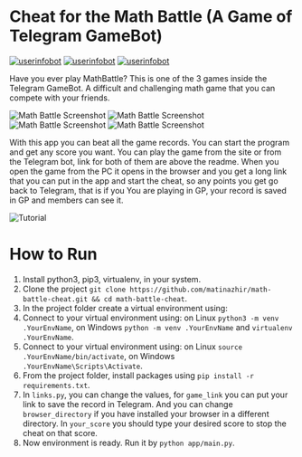 # Cheat for the Math Battle (A Game of Telegram GameBot)
[![userinfobot](https://img.shields.io/badge/Math%20Battle-Play%20Here-red)](https://tbot.xyz/math/)
[![userinfobot](https://img.shields.io/badge/Telegram%20GameBot-Play%20Here-blue)](https://t.me/gamebot)
[![userinfobot](https://img.shields.io/badge/Requirements-See%20Here-green)](https://github.com/matinazhir/mah-battle-cheat/blob/master/requirements.txt)

Have you ever play MathBattle? This is one of the 3 games inside the Telegram GameBot. A difficult and challenging math game that you can compete with your friends.

![Math Battle Screenshot](https://imgur.com/rViPZ9O.png "Start of the Game")
![Math Battle Screenshot](https://imgur.com/FeNnLre.png "In the Game")
![Math Battle Screenshot](https://imgur.com/RIhhHoy.png "End of the Game")
![Math Battle Screenshot](https://imgur.com/YnTkPfo.gif "Cheat Preview")


With this app you can beat all the game records. You can start the program and get any score you want. You can play the game from the site or from the Telegram bot, link for both of them are above the readme.
When you open the game from the PC it opens in the browser and you get a long link that you can put in the app and start the cheat, so any points you get go back to Telegram, that is if you You are playing in GP, your record is saved in GP and members can see it.

![Tutorial](https://i.imgur.com/C6caW7V.gif "How to get the game link?")

# How to Run

1. Install python3, pip3, virtualenv, in your system.
2. Clone the project ```git clone https://github.com/matinazhir/math-battle-cheat.git && cd math-battle-cheat```.
3. In the project folder create a virtual environment using:
4. Connect to your virtual environment using:
  on Linux ```python3 -m venv .YourEnvName```,
  on Windows ```python -m venv .YourEnvName```
  and ```virtualenv .YourEnvName```.
5. Connect to your virtual environment using:
  on Linux ```source .YourEnvName/bin/activate```,
  on Windows ```.YourEnvName\Scripts\Activate```.
6. From the project folder, install packages using ```pip install -r requirements.txt```.
7. In ```links.py```, you can change the values, for ```game_link``` you can put your link to save the record in Telegram.
   And you can change ```browser_directory``` if you have installed your browser in a different directory.
   In ```your_score``` you should type your desired score to stop the cheat on that score.
8. Now environment is ready. Run it by ```python app/main.py```.
